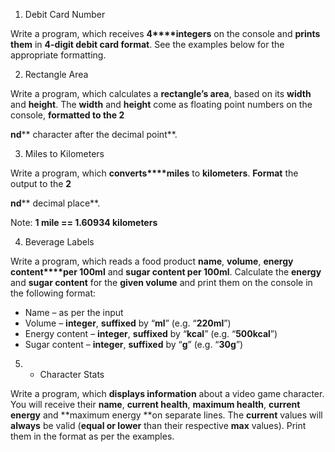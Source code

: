 



1. Debit Card Number 

Write a program, which receives **4****integers** on the
console and **prints them** in **4-digit debit card format**.
See the examples below for the appropriate formatting.



2. Rectangle Area 

Write a program, which calculates a **rectangle’s area**, based
on its **width** and **height**. The **width** and **height**
come as floating point numbers on the console, **formatted to the
2**

**nd**** character after the decimal point**.



3. Miles to Kilometers 

Write a program, which **converts****miles** to **kilometers**.
**Format** the output to the **2**

**nd****
decimal place**.

Note: **1 mile == 1.60934 kilometers**



4. Beverage Labels 

Write a program, which reads a food product **name**, **volume**,
**energy content****per 100ml** and **sugar content per
100ml**. Calculate the **energy** and **sugar content** for
the **given volume** and print them on the console in the
following format:

- 
	Name – as per the input 
- 
	Volume – **integer**, **suffixed** by “**ml**” (e.g.
	“**220ml**”) 
- 
	Energy content – **integer**, **suffixed** by “**kcal**”
	(e.g. “**500kcal**”) 
- 
	Sugar content – **integer**, **suffixed** by “**g**”
	(e.g. “**30g**”) 
	 



5. * Character Stats 

Write a program, which **displays information** about a video game
character. You will receive their **name**, **current health**,
**maximum health**, **current energy** and **maximum energy **on
separate lines. The **current** values will **always** be valid
(**equal or lower** than their respective **max** values).
Print them in the format as per the examples.


